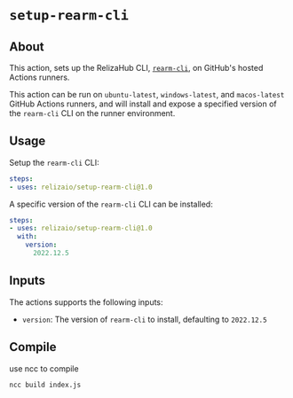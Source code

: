 # `setup-rearm-cli`

## About
This action, sets up the RelizaHub CLI, [`rearm-cli`](https://github.com/relizaio/rearm-cli), on GitHub's hosted Actions runners.

This action can be run on `ubuntu-latest`, `windows-latest`, and `macos-latest` GitHub Actions runners, and will install and expose a specified version of the `rearm-cli` CLI on the runner environment.

## Usage

Setup the `rearm-cli` CLI:

```yaml
steps:
- uses: relizaio/setup-rearm-cli@1.0
```

A specific version of the `rearm-cli` CLI can be installed:

```yaml
steps:
- uses: relizaio/setup-rearm-cli@1.0
  with:
    version:
      2022.12.5
```

## Inputs
The actions supports the following inputs:

- `version`: The version of `rearm-cli` to install, defaulting to `2022.12.5`

## Compile
use ncc to compile
```
ncc build index.js
```
